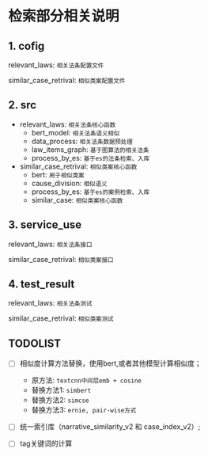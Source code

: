 # 检索部分相关说明

## 1. cofig
relevant_laws: `相关法条配置文件`

similar_case_retrival: `相似类案配置文件`

## 2. src
* relevant_laws: `相关法条核心函数`
  * bert_model: `相关法条语义相似`
  * data_process: `相关法条数据预处理`
  * law_items_graph: `基于图算法的相关法条`
  * process_by_es: `基于es的法条检索、入库`
* similar_case_retrival: `相似类案核心函数`
  * bert: `用于相似类案`
  * cause_division: `相似语义`
  * process_by_es: `基于es的案例检索、入库`
  * similar_case: `相似类案核心函数`

## 3. service_use
relevant_laws: `相关法条接口`

similar_case_retrival: `相似类案接口`

## 4. test_result
relevant_laws: `相关法条测试`

similar_case_retrival: `相似类案测试`


## TODOLIST
- [ ] 相似度计算方法替换，使用bert,或者其他模型计算相似度；
     * 原方法: `textcnn中间层emb + cosine`
     * 替换方法1: `simbert`
     * 替换方法2: `simcse`
     * 替换方法3: `ernie, pair-wise方式`
- [ ] 统一索引库（narrative_similarity_v2 和 case_index_v2）;
- [ ] tag关键词的计算

